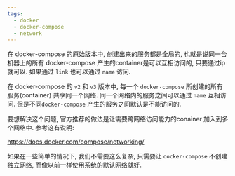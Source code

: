 ```yaml
---
tags:
  - docker
  - docker-compose
  - network
---
```



在 docker-compose 的原始版本中, 创建出来的服务都是全局的, 也就是说同一台机器上的所有 docker-compose 产生的container是可以互相访问的, 只要通过ip 就可以. 如果通过 `link` 也可以通过 `name` 访问.

在 docker-compose 的 `v2` 和 `v3` 版本中, 每一个 `docker-compose` 所创建的所有服务(container) 共享同一个网络. 同一个网络内的服务之间可以通过 `name` 互相访问. 但是不同`docker-compose` 产生的服务之间默认是不能访问的.

要想解决这个问题, 官方推荐的做法是让需要跨网络访问能力的conainer 加入到多个网络中.
参考这有说明:

https://docs.docker.com/compose/networking/


如果在一些简单的情况下, 我们不需要这么复杂, 只需要让 `docker-compose` 不创建独立网络, 而像以前一样使用系统的默认网络就好.


